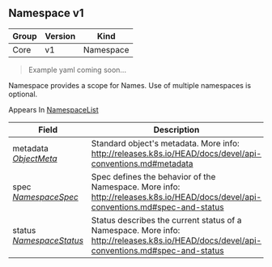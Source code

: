 ## Namespace v1

Group        | Version     | Kind
------------ | ---------- | -----------
Core | v1 | Namespace

> Example yaml coming soon...



Namespace provides a scope for Names. Use of multiple namespaces is optional.

<aside class="notice">
Appears In  <a href="#namespacelist-v1">NamespaceList</a> </aside>

Field        | Description
------------ | -----------
metadata <br /> *[ObjectMeta](#objectmeta-v1)* | Standard object's metadata. More info: http://releases.k8s.io/HEAD/docs/devel/api-conventions.md#metadata
spec <br /> *[NamespaceSpec](#namespacespec-v1)* | Spec defines the behavior of the Namespace. More info: http://releases.k8s.io/HEAD/docs/devel/api-conventions.md#spec-and-status
status <br /> *[NamespaceStatus](#namespacestatus-v1)* | Status describes the current status of a Namespace. More info: http://releases.k8s.io/HEAD/docs/devel/api-conventions.md#spec-and-status

